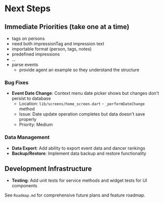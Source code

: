 # Next Steps

## Immediate Priorities (take one at a time)
- tags on persons
- need both impressionTag and impression text
- importable format (person, tags, notes)
- predefined impressions
- ...
- parse events
  - provide agent an example so they understand the structure

### Bug Fixes
- **Event Date Change**: Context menu date picker shows but changes don't persist to database
  - Location: `lib/screens/home_screen.dart` - `_performDateChange` method
  - Issue: Date update operation completes but data doesn't save properly
  - Priority: Medium

### Data Management
- **Data Export**: Add ability to export event data and dancer rankings
- **Backup/Restore**: Implement data backup and restore functionality

## Development Infrastructure
- **Testing**: Add unit tests for service methods and widget tests for UI components

See `Roadmap.md` for comprehensive future plans and feature roadmap.
